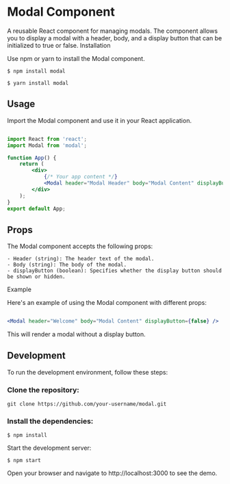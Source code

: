 # Modal Component

A reusable React component for managing modals. The component allows you to display a modal with a header, body, and a display button that can be initialized to true or false.
Installation

Use npm or yarn to install the Modal component.


```
$ npm install modal
```

```
$ yarn install modal
```


## Usage

Import the Modal component and use it in your React application.

```jsx

import React from 'react';
import Modal from 'modal';

function App() {
    return (
        <div>
            {/* Your app content */}
            <Modal header="Modal Header" body="Modal Content" displayButton={true} />
        </div>
    );
}
export default App;
```






## Props

The Modal component accepts the following props:

    - Header (string): The header text of the modal.
    - Body (string): The body of the modal.
    - displayButton (boolean): Specifies whether the display button should be shown or hidden.

Example

Here's an example of using the Modal component with different props:

```jsx

<Modal header="Welcome" body="Modal Content" displayButton={false} />

```

This will render a modal without a display button.

## Development

To run the development environment, follow these steps:

### Clone the repository:


```
git clone https://github.com/your-username/modal.git

```

### Install the dependencies:

```
$ npm install
```

Start the development server:
```
$ npm start
```

Open your browser and navigate to http://localhost:3000 to see the demo.


